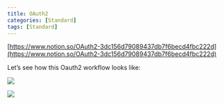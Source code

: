 ```yaml
---
title: OAuth2
categories: [Standard]
tags: [Standard]
---
```


[https://www.notion.so/OAuth2-3dc156d79089437db7f6becd4fbc222d](https://www.notion.so/OAuth2-3dc156d79089437db7f6becd4fbc222d)


Let’s see how this Oauth2 workflow looks like:


![](https://prod-files-secure.s3.us-west-2.amazonaws.com/9960fb2a-b75e-4bea-a8f9-b00925db1215/3bce41e0-99e8-4ebd-9701-e2bc9cbb79a2/Untitled.png?X-Amz-Algorithm=AWS4-HMAC-SHA256&X-Amz-Content-Sha256=UNSIGNED-PAYLOAD&X-Amz-Credential=ASIAZI2LB466QVY5MHFF%2F20250821%2Fus-west-2%2Fs3%2Faws4_request&X-Amz-Date=20250821T202453Z&X-Amz-Expires=3600&X-Amz-Security-Token=IQoJb3JpZ2luX2VjEKv%2F%2F%2F%2F%2F%2F%2F%2F%2F%2FwEaCXVzLXdlc3QtMiJHMEUCIHhzEdXiCjnI6Hi83D8czOSbhBzhyOMIT6Om8uur7SyPAiEA2gPPOQGvjVTF4OFEFfyFqA6lCqKLQSkGGi9LVApH8OEqiAQI9P%2F%2F%2F%2F%2F%2F%2F%2F%2F%2FARAAGgw2Mzc0MjMxODM4MDUiDLzP4KFt7eG6MdEmUyrcA9%2BROA6U8tnE8W7hltvoN8Z0hEZZ7AUymKwH6N7Q%2BJUrIC3GpQljXLe9xxJCvusjthEzAKKOpGeTct3nmU6wCRzm%2BIAC%2F6Z14hJnUmlEEBUZse%2FYqwiX3EPxNQ0kwcCjRtNBCixeXPnMMQYIrjGB3WkrNli5sslQNuGansAgdyUw8bZshDdSQiRNU7GWA%2Bum3sW7DAeIYzeXc45bkgT689VNZFAHdOjZkpabwYgkONhfH2zSFakC9YTd%2FRMx%2F4w2NPj5lJxGvnubapwfv%2F3Y67rAOXw1M54n9UtSeeSVMLzoM%2BiG%2F1M5mBvAxBV8vkLE5rL7FbnVT0HlipU%2BF8Nxb7oPMwhu%2FEj3rLfuN%2FzHMuXoyszm2gQ5ZaX0eiWBQAd%2FkepW9JZu3Gs9XaSWUTlAKDU82kx9DUrhrex4l4BjQu2Sp8T8pITt2dB8%2BbPGzqXWbIui5zInA%2BSrb2xf9TU9ZGY6vhR1Z4tBGZ%2FoLcQB5OZ8JaktSW%2FVogGvjQDqpRWQ1IVJuhXTk8qk8l4IQ%2FCRcO7LkLIb7qiQlT6om7w0clYyzeIkaswl8AWSjpIW5E5vAR17QSwlnKQ4WZTbQv7zO%2FupPU8wv1LKnuafKbMFlPhUmWOA2ysJaazhp8XoMPzZncUGOqUB8UQ9vtMFjVN4wTlrcuBpdICIX6zEbafsaw8UkgeFcXuMuvtRjYRybK%2FjfxUsODEwEhCwVVK2zjNHvlkyY7P9Hs2j5W70HSLJ4OsYL2qhi3SsT%2FVcq%2FjwG4vA%2FXxcwkNtkXLQ47HG%2BMY7UBDEMS2FE%2BlUycYDn60uiLBPn%2Fs4fjLMFIFvVLaUVEf%2BAAdnmHfS8lUbKAjBuR2ICZj2r1i%2FsHEUcZ6D&X-Amz-Signature=3eb6b8925486336d845732b6a7e6a5b8ac1422725bce40e772111aa2fc7d9855&X-Amz-SignedHeaders=host&x-amz-checksum-mode=ENABLED&x-id=GetObject)


![](https://prod-files-secure.s3.us-west-2.amazonaws.com/9960fb2a-b75e-4bea-a8f9-b00925db1215/27d32b66-de43-41de-80f7-7edb81d1190f/Untitled.png?X-Amz-Algorithm=AWS4-HMAC-SHA256&X-Amz-Content-Sha256=UNSIGNED-PAYLOAD&X-Amz-Credential=ASIAZI2LB466QVY5MHFF%2F20250821%2Fus-west-2%2Fs3%2Faws4_request&X-Amz-Date=20250821T202453Z&X-Amz-Expires=3600&X-Amz-Security-Token=IQoJb3JpZ2luX2VjEKv%2F%2F%2F%2F%2F%2F%2F%2F%2F%2FwEaCXVzLXdlc3QtMiJHMEUCIHhzEdXiCjnI6Hi83D8czOSbhBzhyOMIT6Om8uur7SyPAiEA2gPPOQGvjVTF4OFEFfyFqA6lCqKLQSkGGi9LVApH8OEqiAQI9P%2F%2F%2F%2F%2F%2F%2F%2F%2F%2FARAAGgw2Mzc0MjMxODM4MDUiDLzP4KFt7eG6MdEmUyrcA9%2BROA6U8tnE8W7hltvoN8Z0hEZZ7AUymKwH6N7Q%2BJUrIC3GpQljXLe9xxJCvusjthEzAKKOpGeTct3nmU6wCRzm%2BIAC%2F6Z14hJnUmlEEBUZse%2FYqwiX3EPxNQ0kwcCjRtNBCixeXPnMMQYIrjGB3WkrNli5sslQNuGansAgdyUw8bZshDdSQiRNU7GWA%2Bum3sW7DAeIYzeXc45bkgT689VNZFAHdOjZkpabwYgkONhfH2zSFakC9YTd%2FRMx%2F4w2NPj5lJxGvnubapwfv%2F3Y67rAOXw1M54n9UtSeeSVMLzoM%2BiG%2F1M5mBvAxBV8vkLE5rL7FbnVT0HlipU%2BF8Nxb7oPMwhu%2FEj3rLfuN%2FzHMuXoyszm2gQ5ZaX0eiWBQAd%2FkepW9JZu3Gs9XaSWUTlAKDU82kx9DUrhrex4l4BjQu2Sp8T8pITt2dB8%2BbPGzqXWbIui5zInA%2BSrb2xf9TU9ZGY6vhR1Z4tBGZ%2FoLcQB5OZ8JaktSW%2FVogGvjQDqpRWQ1IVJuhXTk8qk8l4IQ%2FCRcO7LkLIb7qiQlT6om7w0clYyzeIkaswl8AWSjpIW5E5vAR17QSwlnKQ4WZTbQv7zO%2FupPU8wv1LKnuafKbMFlPhUmWOA2ysJaazhp8XoMPzZncUGOqUB8UQ9vtMFjVN4wTlrcuBpdICIX6zEbafsaw8UkgeFcXuMuvtRjYRybK%2FjfxUsODEwEhCwVVK2zjNHvlkyY7P9Hs2j5W70HSLJ4OsYL2qhi3SsT%2FVcq%2FjwG4vA%2FXxcwkNtkXLQ47HG%2BMY7UBDEMS2FE%2BlUycYDn60uiLBPn%2Fs4fjLMFIFvVLaUVEf%2BAAdnmHfS8lUbKAjBuR2ICZj2r1i%2FsHEUcZ6D&X-Amz-Signature=d44c3dccbea320d94b267cb6b70585421e9b65d3ff662370425a0412def18672&X-Amz-SignedHeaders=host&x-amz-checksum-mode=ENABLED&x-id=GetObject)

